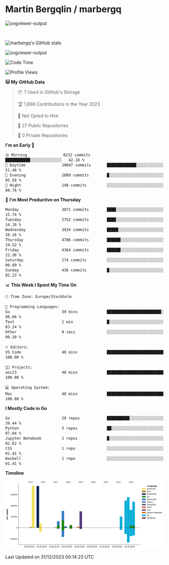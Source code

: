 # Martin Bergqlin / marbergq

![svgviewer-output](https://user-images.githubusercontent.com/2405410/206014777-22d41ecb-c24f-421d-b7d9-bba2cb5bb0de.svg)

<br>

<!--- [![Martin's Week](https://github-readme-stats.vercel.app/api/wakatime?username=marbergq&theme=dark)](https://github.com/anuraghazra/github-readme-stats) -->

![marbergq's GitHub stats](https://github-readme-stats.vercel.app/api?username=marbergq&count_private=true&show_icons=true)

![svgviewer-output](https://wakatime.com/badge/user/3f0a2069-6683-4e19-9a4a-7d21ea815067.svg)

<!--START_SECTION:waka-->
![Code Time](http://img.shields.io/badge/Code%20Time-3%2C634%20hrs%2047%20mins-blue)

![Profile Views](http://img.shields.io/badge/Profile%20Views-0-blue)

**🐱 My GitHub Data** 

> 📦 ? Used in GitHub's Storage 
 > 
> 🏆 1,898 Contributions in the Year 2023
 > 
> 🚫 Not Opted to Hire
 > 
> 📜 27 Public Repositories 
 > 
> 🔑 0 Private Repositories 
 > 
**I'm an Early 🐤** 

```text
🌞 Morning                8232 commits        ███████████░░░░░░░░░░░░░░   42.18 % 
🌆 Daytime                10047 commits       █████████████░░░░░░░░░░░░   51.48 % 
🌃 Evening                1089 commits        █░░░░░░░░░░░░░░░░░░░░░░░░   05.58 % 
🌙 Night                  149 commits         ░░░░░░░░░░░░░░░░░░░░░░░░░   00.76 % 
```
📅 **I'm Most Productive on Thursday** 

```text
Monday                   3071 commits        ████░░░░░░░░░░░░░░░░░░░░░   15.74 % 
Tuesday                  2752 commits        ████░░░░░░░░░░░░░░░░░░░░░   14.10 % 
Wednesday                3934 commits        █████░░░░░░░░░░░░░░░░░░░░   20.16 % 
Thursday                 4786 commits        ██████░░░░░░░░░░░░░░░░░░░   24.52 % 
Friday                   4364 commits        ██████░░░░░░░░░░░░░░░░░░░   22.36 % 
Saturday                 174 commits         ░░░░░░░░░░░░░░░░░░░░░░░░░   00.89 % 
Sunday                   436 commits         █░░░░░░░░░░░░░░░░░░░░░░░░   02.23 % 
```


📊 **This Week I Spent My Time On** 

```text
🕑︎ Time Zone: Europe/Stockholm

💬 Programming Languages: 
Go                       39 mins             ████████████████████████░   96.66 % 
Text                     1 min               █░░░░░░░░░░░░░░░░░░░░░░░░   03.24 % 
Other                    0 secs              ░░░░░░░░░░░░░░░░░░░░░░░░░   00.10 % 

🔥 Editors: 
VS Code                  40 mins             █████████████████████████   100.00 % 

🐱‍💻 Projects: 
aoc23                    40 mins             █████████████████████████   100.00 % 

💻 Operating System: 
Mac                      40 mins             █████████████████████████   100.00 % 
```

**I Mostly Code in Go** 

```text
Go                       28 repos            ██████████░░░░░░░░░░░░░░░   39.44 % 
Python                   5 repos             ██░░░░░░░░░░░░░░░░░░░░░░░   07.04 % 
Jupyter Notebook         2 repos             █░░░░░░░░░░░░░░░░░░░░░░░░   02.82 % 
CSS                      1 repo              ░░░░░░░░░░░░░░░░░░░░░░░░░   01.41 % 
Haskell                  1 repo              ░░░░░░░░░░░░░░░░░░░░░░░░░   01.41 % 
```



**Timeline**

![Lines of Code chart](https://raw.githubusercontent.com/marbergq/marbergq/main/assets/bar_graph.png)


 Last Updated on 31/12/2023 00:14:23 UTC
<!--END_SECTION:waka-->
